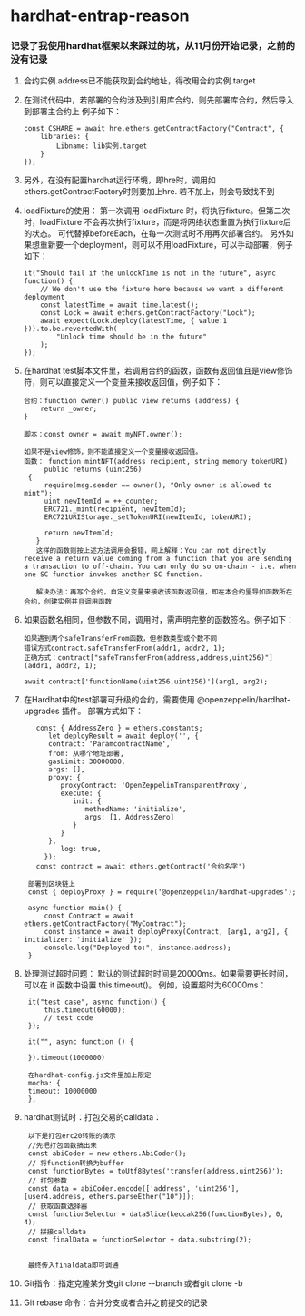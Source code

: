 # hardhat-entrap-reason
### 记录了我使用hardhat框架以来踩过的坑，从11月份开始记录，之前的没有记录



1. 合约实例.address已不能获取到合约地址，得改用合约实例.target
2. 在测试代码中，若部署的合约涉及到引用库合约，则先部署库合约，然后导入到部署主合约上
   例子如下：
   ```
   const CSHARE = await hre.ethers.getContractFactory("Contract", {
       libraries: {
           Libname: lib实例.target
       }
   });
   ```
3. 另外，在没有配置hardhat运行环境，即hre时，调用如ethers.getContractFactory时则要加上hre. 若不加上，则会导致找不到
4. loadFixture的使用：
   第一次调用 loadFixture 时，将执行fixture。但第二次时，loadFixture 不会再次执行fixture，而是将网络状态重置为执行fixture后的状态。
   可代替掉beforeEach，在每一次测试时不用再次部署合约。
   另外如果想重新要一个deployment，则可以不用loadFixture，可以手动部署，例子如下：
   ```
   it("Should fail if the unlockTime is not in the future", async function() {
       // We don't use the fixture here because we want a different deployment
       const latestTime = await time.latest();
       const Lock = await ethers.getContractFactory("Lock");
       await expect(Lock.deploy(latestTime, { value:1 })).to.be.revertedWith(
           "Unlock time should be in the future"
       );
   });
   ```
5. 在hardhat test脚本文件里，若调用合约的函数，函数有返回值且是view修饰符，则可以直接定义一个变量来接收返回值，例子如下：
   ```
   合约：function owner() public view returns (address) {
       return _owner;
   }

   脚本：const owner = await myNFT.owner();
   ```
   ```
   如果不是view修饰，则不能直接定义一个变量接收返回值。
   函数： function mintNFT(address recipient, string memory tokenURI)
        public returns (uint256)
    {
        require(msg.sender == owner(), "Only owner is allowed to mint");
        uint newItemId = ++_counter;
        ERC721._mint(recipient, newItemId);
        ERC721URIStorage._setTokenURI(newItemId, tokenURI);

        return newItemId;
      }
      这样的函数则按上述方法调用会报错，网上解释：You can not directly receive a return value coming from a function that you are sending a transaction to off-chain. You can only do so on-chain - i.e. when one SC function invokes another SC function.

      解决办法：再写个合约，自定义变量来接收该函数返回值，即在本合约里导如函数所在合约，创建实例并且调用函数
   ```

6. 如果函数名相同，但参数不同，调用时，需声明完整的函数签名。例子如下：
   ```
   如果遇到两个safeTransferFrom函数，但参数类型或个数不同
   错误方式contract.safeTransferFrom(addr1, addr2, 1);
   正确方式：contract["safeTransferFrom(address,address,uint256)"](addr1, addr2, 1);
   ```
   ```
   await contract['functionName(uint256,uint256)'](arg1, arg2);
   ```
7. 在Hardhat中的test部署可升级的合约，需要使用 @openzeppelin/hardhat-upgrades 插件。
   部署方式如下：
   ```
      const { AddressZero } = ethers.constants;
         let deployResult = await deploy('', {
         contract: 'ParamcontractName',
         from: 从哪个地址部署,
         gasLimit: 30000000,
         args: [],
         proxy: {
            proxyContract: 'OpenZeppelinTransparentProxy',
            execute: {
               init: {
                  methodName: 'initialize',
                  args: [1, AddressZero]
               }
            }
         },
            log: true,
        });
      const contract = await ethers.getContract('合约名字')
   ```
   ```
    部署到区块链上
    const { deployProxy } = require('@openzeppelin/hardhat-upgrades');

    async function main() {
        const Contract = await ethers.getContractFactory("MyContract");
        const instance = await deployProxy(Contract, [arg1, arg2], { initializer: 'initialize' });
        console.log("Deployed to:", instance.address);
    }
   ```
8. 处理测试超时问题：
   默认的测试超时时间是20000ms。如果需要更长时间，可以在 it 函数中设置 this.timeout()。
   例如，设置超时为60000ms：
   ```
    it("test case", async function() {
        this.timeout(60000);
        // test code
    });

    it("", async function () {

    }).timeout(1000000)

    在hardhat-config.js文件里加上限定
    mocha: {
    timeout: 10000000
    },
   ```
9. hardhat测试时：打包交易的calldata：
   ```
    以下是打包erc20转账的演示
    //先把打包函数搞出来
    const abiCoder = new ethers.AbiCoder();
    // 将function转换为buffer
    const functionBytes = toUtf8Bytes('transfer(address,uint256)');
    // 打包参数
    const data = abiCoder.encode(['address', 'uint256'], [user4.address, ethers.parseEther("10")]);
    // 获取函数选择器 
    const functionSelector = dataSlice(keccak256(functionBytes), 0, 4);
    // 拼接calldata
    const finalData = functionSelector + data.substring(2);


    最终传入finaldata即可调通
   ```

10. Git指令：指定克隆某分支git clone --branch <branchname> <remote-repo-url>或者git clone -b <branchname> <remote-repo-url>
11. Git rebase 命令：合并分支或者合并之前提交的记录
